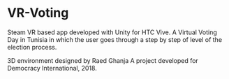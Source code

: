 # VR-Voting
Steam VR based app developed with Unity for HTC Vive. A Virtual Voting Day in Tunisia in which the user goes through a step by step of level of the election process. 

3D environment designed by Raed Ghanja
A project developed for Democracy International, 2018.

